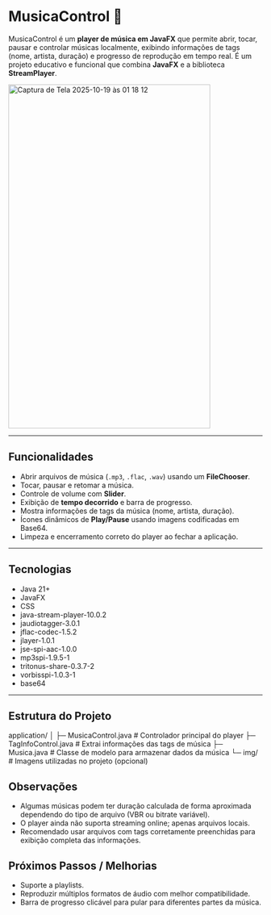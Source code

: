 # MusicaControl 🎵

MusicaControl é um **player de música em JavaFX** que permite abrir, tocar, pausar e controlar músicas localmente, exibindo informações de tags (nome, artista, duração) e progresso de reprodução em tempo real. É um projeto educativo e funcional que combina **JavaFX** e a biblioteca **StreamPlayer**.

<img width="400" height="682" alt="Captura de Tela 2025-10-19 às 01 18 12" src="https://github.com/user-attachments/assets/9b3b0b22-570c-4477-a0e8-989f6fa403f9" />



---

## Funcionalidades

- Abrir arquivos de música (`.mp3`, `.flac`, `.wav`) usando um **FileChooser**.
- Tocar, pausar e retomar a música.
- Controle de volume com **Slider**.
- Exibição de **tempo decorrido** e barra de progresso.
- Mostra informações de tags da música (nome, artista, duração).
- Ícones dinâmicos de **Play/Pause** usando imagens codificadas em Base64.
- Limpeza e encerramento correto do player ao fechar a aplicação.

---

## Tecnologias

- Java 21+
- JavaFX
- CSS
- java-stream-player-10.0.2
- jaudiotagger-3.0.1
- jflac-codec-1.5.2
- jlayer-1.0.1
- jse-spi-aac-1.0.0
- mp3spi-1.9.5-1
- tritonus-share-0.3.7-2
- vorbisspi-1.0.3-1
- base64

  
---

## Estrutura do Projeto
application/
│
├─ MusicaControl.java # Controlador principal do player
├─ TagInfoControl.java # Extrai informações das tags de música
├─ Musica.java # Classe de modelo para armazenar dados da música
└─ img/ # Imagens utilizadas no projeto (opcional)

## Observações
- Algumas músicas podem ter duração calculada de forma aproximada dependendo do tipo de arquivo (VBR ou bitrate variável).
- O player ainda não suporta streaming online; apenas arquivos locais.
- Recomendado usar arquivos com tags corretamente preenchidas para exibição completa das informações.

## Próximos Passos / Melhorias
- Suporte a playlists.
- Reproduzir múltiplos formatos de áudio com melhor compatibilidade.
- Barra de progresso clicável para pular para diferentes partes da música.

